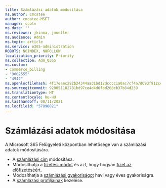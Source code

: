 ```yaml
---
title: Számlázási adatok módosítása
ms.author: cmcatee
author: cmcatee-MSFT
manager: scotv
ms.date: ''
ms.reviewer: jkinma, jmueller
ms.audience: Admin
ms.topic: article
ms.service: o365-administration
ROBOTS: NOINDEX, NOFOLLOW
localization_priority: Priority
ms.collection: Adm_O365
ms.custom:
- commerce_billing
- "9002555"
- "4942"
ms.openlocfilehash: 4f17eaec292b24344aa31bd12dcccc1a0ac7cf4a7d693f912ccfc03ac316db47
ms.sourcegitcommit: 920051182781bd97ce4d4d6fbd268cb37b84d239
ms.translationtype: HT
ms.contentlocale: hu-HU
ms.lasthandoff: 08/11/2021
ms.locfileid: "57896821"
---
```

# <a name="change-billing-information"></a>Számlázási adatok módosítása

A Microsoft 365 Felügyeleti központban lehetősége van a számlázási adatok módosítására. 

- A [számlázási cím](https://docs.microsoft.com/microsoft-365/commerce/billing-and-payments/change-your-billing-addresses) módosítása.
- Módosíthatja a [fizetési módot](https://docs.microsoft.com/microsoft-365/commerce/billing-and-payments/manage-payment-methods) és azt, hogy hogyan [fizet az előfizetéséért](https://docs.microsoft.com/microsoft-365/commerce/billing-and-payments/pay-for-your-subscription).
- Módosíthatja a [számlázási gyakoriságot](https://docs.microsoft.com/microsoft-365/commerce/billing-and-payments/change-payment-frequency) havi vagy éves gyakoriságra.
- A [számlázási profiljainak](https://docs.microsoft.com/microsoft-365/commerce/billing-and-payments/manage-billing-profiles) kezelése.
